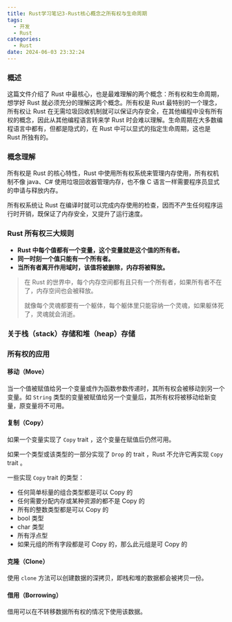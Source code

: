 ```yaml
---
title: Rust学习笔记3-Rust核心概念之所有权与生命周期
tags:
  - 开发
  - Rust
categories:
  - Rust
date: 2024-06-03 23:32:24
---
```


### 概述

这篇文件介绍了 Rust 中最核心，也是最难理解的两个概念：所有权和生命周期，想学好 Rust 就必须充分的理解这两个概念。所有权是 Rust 最特别的一个理念，所有权让 Rust 在无需垃圾回收机制就可以保证内存安全，在其他编程中没有所有权的概念，因此从其他编程语言转来学 Rust 时会难以理解。生命周期在大多数编程语言中都有，但都是隐式的，在 Rust 中可以显式的指定生命周期，这也是 Rust 所独有的。



### 概念理解

所有权是 Rust 的核心特性，Rust 中使用所有权系统来管理内存使用，所有权机制不像 java、C# 使用垃圾回收器管理内存，也不像 C 语言一样需要程序员显式的申请与释放内存。

所有权系统让 Rust  在编译时就可以完成内存使用的检查，因而不产生任何程序运行时开销，既保证了内存安全，又提升了运行速度。

<!-- more -->



### Rust 所有权三大规则

- **Rust 中每个值都有一个变量，这个变量就是这个值的所有者。**
- **同一时刻一个值只能有一个所有者。**
- **当所有者离开作用域时，该值将被删除，内存将被释放。**

> 在 Rust 的世界中，每个内存空间都有且只有一个所有者，如果所有者不在了，内存空间也会被释放。
>
> 就像每个灵魂都要有一个躯体，每个躯体里只能容纳一个灵魂，如果躯体死了，灵魂就会消逝。



### 关于栈（stack）存储和堆（heap）存储





### 所有权的应用

#### 移动（Move）

当一个值被赋值给另一个变量或作为函数参数传递时，其所有权会被移动到另一个变量。如 `String` 类型的变量被赋值给另一个变量后，其所有权将被移动给新变量，原变量将不可用。



#### 复制（Copy）

如果一个变量实现了 `Copy` trait ，这个变量在赋值后仍然可用。

如果一个类型或该类型的一部分实现了 `Drop` 的 trait ，Rust 不允许它再实现 `Copy` trait 。

一些实现 `Copy` trait 的类型：

- 任何简单标量的组合类型都是可以 Copy 的
- 任何需要分配内存或某种资源的都不是 Copy 的
- 所有的整数类型都是可以 Copy 的
- bool 类型
- char 类型
- 所有浮点型
- 如果元组的所有字段都是可 Copy 的，那么此元组是可 Copy 的



#### 克隆（Clone）

使用 `clone` 方法可以创建数据的深拷贝，即栈和堆的数据都会被拷贝一份。



#### 借用（Borrowing）

借用可以在不转移数据所有权的情况下使用该数据。
